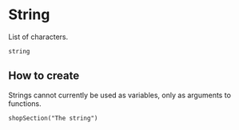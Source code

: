 # String

List of characters.

```
string
```

## How to create

Strings cannot currently be used as variables, only as arguments to functions.
``` fcs
shopSection("The string")
```

